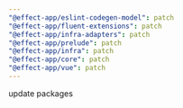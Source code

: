 ```yaml
---
"@effect-app/eslint-codegen-model": patch
"@effect-app/fluent-extensions": patch
"@effect-app/infra-adapters": patch
"@effect-app/prelude": patch
"@effect-app/infra": patch
"@effect-app/core": patch
"@effect-app/vue": patch
---
```


update packages
